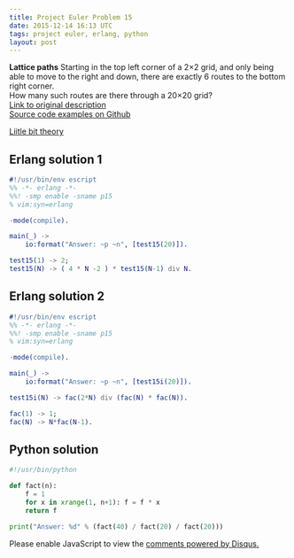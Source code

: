 ```yaml
---
title: Project Euler Problem 15
date: 2015-12-14 16:13 UTC
tags: project euler, erlang, python
layout: post
---
```


<b>Lattice paths</b>
Starting in the top left corner of a 2×2 grid, and only being able to move to the right and down, there are exactly 6 routes to the bottom 
right corner.<br>
How many such routes are there through a 20×20 grid?<br>
[Link to original description](https://projecteuler.net/problem=15)<br/>
[Source code examples on Github](https://github.com/mijkenator/pr_euler/tree/master/p15)<br>

[Liitle bit theory](https://en.wikipedia.org/wiki/Lattice_path)<br>

## Erlang solution 1
```erlang
#!/usr/bin/env escript
%% -*- erlang -*-
%%! -smp enable -sname p15
% vim:syn=erlang

-mode(compile).

main(_) ->
    io:format("Answer: ~p ~n", [test15(20)]).

test15(1) -> 2;
test15(N) -> ( 4 * N -2 ) * test15(N-1) div N.


```

## Erlang solution 2
```erlang
#!/usr/bin/env escript
%% -*- erlang -*-
%%! -smp enable -sname p15
% vim:syn=erlang

-mode(compile).

main(_) ->
    io:format("Answer: ~p ~n", [test15i(20)]).

test15i(N) -> fac(2*N) div (fac(N) * fac(N)).

fac(1) -> 1;
fac(N) -> N*fac(N-1).


```
## Python solution
```python
#!/usr/bin/python

def fact(n):
    f = 1
    for x in xrange(1, n+1): f = f * x
    return f

print("Answer: %d" % (fact(40) / fact(20) / fact(20)))

```


<div id="disqus_thread"></div>
<script>
/**
* RECOMMENDED CONFIGURATION VARIABLES: EDIT AND UNCOMMENT THE SECTION BELOW TO INSERT DYNAMIC VALUES FROM YOUR PLATFORM OR CMS.
* LEARN WHY DEFINING THESE VARIABLES IS IMPORTANT: https://disqus.com/admin/universalcode/#configuration-variables
*/
/*
var disqus_config = function () {
    this.page.url = '2015/12/14/project-euler-problem-15/'; // Replace PAGE_URL with your page's canonical URL variable
    this.page.identifier = 'pep15'; // Replace PAGE_IDENTIFIER with your page's unique identifier variable
};
*/
(function() { // DON'T EDIT BELOW THIS LINE
var d = document, s = d.createElement('script');

s.src = '//mijkenator.disqus.com/embed.js';

s.setAttribute('data-timestamp', +new Date());
(d.head || d.body).appendChild(s);
})();
</script>
<noscript>Please enable JavaScript to view the <a href="https://disqus.com/?ref_noscript" rel="nofollow">comments powered by Disqus.</a></noscript>
